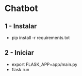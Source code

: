 # Chatbot

1 - Instalar 
---------------
* pip install -r requirements.txt


2 - Iniciar
---------------
* export FLASK_APP=app/main.py 
* flask run  
